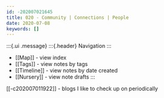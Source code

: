 ```yaml
---
id: -202007021645
title: 020 - Community | Connections | People
date: 2020-07-08
keywords: []
---
```


:::{.ui .message}
:::{.header}
Navigation
:::
- [[Map]] - view index
- [[Tags]] - view notes by tags 
- [[Timeline]] - view notes by date created 
- [[Nursery]] - view note drafts
:::

[[-c202007011922]] <!-- Interesting People -->- blogs I like to check up on periodically
